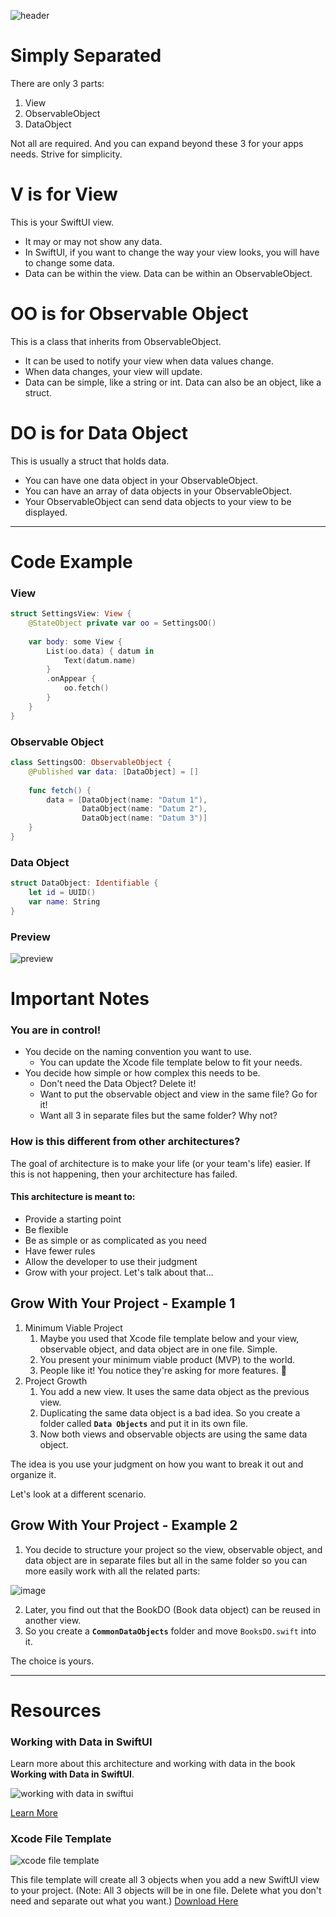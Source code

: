 ![header](https://user-images.githubusercontent.com/24855856/125718166-b660e276-da1f-43f7-999f-fec5e5c54410.png)


# Simply Separated
There are only 3 parts:
1. View
2. ObservableObject
3. DataObject

Not all are required.
And you can expand beyond these 3 for your apps needs.
Strive for simplicity.

# V is for View
This is your SwiftUI view.
* It may or may not show any data.
* In SwiftUI, if you want to change the way your view looks, you will have to change some data.
* Data can be within the view. Data can be within an ObservableObject.


# OO is for Observable Object
This is a class that inherits from ObservableObject.
* It can be used to notify your view when data values change.
* When data changes, your view will update.
* Data can be simple, like a string or int. Data can also be an object, like a struct.


# DO is for Data Object
This is usually a struct that holds data.
* You can have one data object in your ObservableObject.
* You can have an array of data objects in your ObservableObject.
* Your ObservableObject can send data objects to your view to be displayed.

------------

# Code Example
### View
```swift
struct SettingsView: View {
    @StateObject private var oo = SettingsOO()
    
    var body: some View {
        List(oo.data) { datum in
            Text(datum.name)
        }
        .onAppear {
            oo.fetch()
        }
    }
}
```

### Observable Object
```swift
class SettingsOO: ObservableObject {
    @Published var data: [DataObject] = []
    
    func fetch() {
        data = [DataObject(name: "Datum 1"),
                DataObject(name: "Datum 2"),
                DataObject(name: "Datum 3")]
    }
}
```

### Data Object
```swift
struct DataObject: Identifiable {
    let id = UUID()
    var name: String
}
```

### Preview
![preview](https://user-images.githubusercontent.com/24855856/125803759-38e60661-f754-48dc-8b29-ecae855c0e74.png)

# Important Notes
### You are in control!
* You decide on the naming convention you want to use.
    * You can update the Xcode file template below to fit your needs.
* You decide how simple or how complex this needs to be.
    * Don't need the Data Object? Delete it!
    * Want to put the observable object and view in the same file? Go for it!
    * Want all 3 in separate files but the same folder? Why not?

### How is this different from other architectures?
The goal of architecture is to make your life (or your team's life) easier.
If this is not happening, then your architecture has failed.

#### This architecture is meant to:
* Provide a starting point
* Be flexible
* Be as simple or as complicated as you need
* Have fewer rules
* Allow the developer to use their judgment
* Grow with your project. Let's talk about that...

## Grow With Your Project - Example 1
1. Minimum Viable Project
    1. Maybe you used that Xcode file template below and your view, observable object, and data object are in one file. Simple.
    1. You present your minimum viable product (MVP) to the world.
    1. People like it! You notice they're asking for more features. 🙌
1. Project Growth
    1. You add a new view. It uses the same data object as the previous view.
    1. Duplicating the same data object is a bad idea. So you create a folder called **`Data Objects`** and put it in its own file.
    1. Now both views and observable objects are using the same data object.

The idea is you use your judgment on how you want to break it out and organize it.

Let's look at a different scenario.

## Grow With Your Project - Example 2
1. You decide to structure your project so the view, observable object, and data object are in separate files but all in the same folder so you can more easily work with all the related parts:

![image](https://user-images.githubusercontent.com/24855856/126025690-03238e87-898d-4a7a-bdf0-14475946dc0d.png)

2. Later, you find out that the BookDO (Book data object) can be reused in another view. 
3. So you create a **`CommonDataObjects`** folder and move `BooksDO.swift` into it.

The choice is yours.

------------
# Resources
### Working with Data in SwiftUI
Learn more about this architecture and working with data in the book **Working with Data in SwiftUI**.

![working with data in swiftui](https://user-images.githubusercontent.com/24855856/125804293-5f4ec808-220d-41a7-b1ce-9caebc06069e.png)

[Learn More](https://www.bigmountainstudio.com/data)



### Xcode File Template
![xcode file template](https://user-images.githubusercontent.com/24855856/125811407-ebf6e72f-ee03-4afd-9b46-992ea81202f6.png)

This file template will create all 3 objects when you add a new SwiftUI view to your project.
(Note: All 3 objects will be in one file. Delete what you don't need and separate out what you want.)
[Download Here](https://github.com/bigmountainstudio/VOODOFileTemplate)
